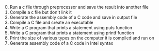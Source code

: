 0. Run a c file through preprocessor and save the result into another file
1. Compile a c file but don't link it
2. Generate the assembly code of a C code and save in output file
3. Compile a C file and create an executable 
4. Write a C program that prints a statement using puts function
5. Write a C program that prints a statement using printf function
6. Print the size of various types on the computer it is compiled and run on
100. Generate assembly code of a C code in Intel syntax
